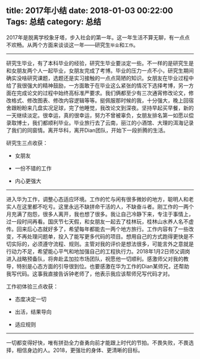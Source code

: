 title: 2017年小结
date: 2018-01-03 00:22:00
Tags: 总结
category: 总结
---

2017年是脱离学校象牙塔，步入社会的第一年。这一年生活不算无聊，有一点点不欢畅。从两个方面来谈谈这一年——研究生`毕业`和`工作`。

---

研究生毕业，有了本科毕业的经验，研究生毕业要淡定一些。不一样的是研究生是和女朋友两个人一起毕业，女朋友完成了考博。毕业的压力一点不小，研究生期间确实没啥研究课题，选题还是实习接触的一点点简陋的知识。女朋友在毕业过程中给了我很强大的精神鼓励，一方面敢于在毕业这么紧张的情况下选择考博，另一方面在完成论文的过程中始终高标准严要求。我们俩都至少有三次通宵修改论文，修改格式、修改图表、修改内容逻辑等等。挺佩服那时候的我，十分强大，晚上回宿舍跟盼盼来几盘实况足球，完了他睡觉，我改论文到深夜。坚持早起买早餐，新的一天继续淡定。很幸运，真的很幸运，努力不曾被辜负，女朋友排名第一如愿以偿录取博士，我们都顺利毕业。毕业旅行去了云南，丽江的小酒馆、大理的洱海记录了我们的同窗情。离开华科，离开Dian团队，开始下一段折腾的生活。

研究生三点收获：

- 女朋友

- 一份不错的工作

- 内心更强大

---

进入华为工作，调整心态适应环境。工作的忙与闲有很多微妙的地方，聪明人和老实人在这里都不吃亏。这里永远不缺拼命干活的人，不缺奋斗者。刚工作的一两个月充满了抱怨，很多人离开，我也想了很多。我让自己冷静下来，专注于事情上，过一段时间再看。国庆节七天假，和女朋友一起去了桂林玩，桂林山水养人名不虚传。回来后心态就好多了，希望每年都能去一两个地方旅行。工作内容有了一些改变，不再处理问题单，投入了能写更多代码的项目。想用自己的方式跑得更快是不切实际的，必须遵守流程、规则。主管对我的评价是想法很多，可能言外之意就是行动力不足，希望能心平气和地加强自己的工程执行力。2018年1月2日师父调岗进入战略预备队，将奔赴孟加拉市场团队，祝愿他一切顺利。感激师父对我的教导，特别是心态方面的引导很到位。也要感激在华为工作的Dian某师兄，还帮助我写代码。这事我直接告诉钟老师了，他表示我应该帮师兄写代码才对。

工作初体验三点收获：

- 态度决定一切

- 出活，结果导向

- 适应规则

---

一切都变得好快，唯有拼劲全力奋勇向前才能跟上时代的节拍。不畏失败，不畏选择，相信身边的人。2018，更强壮的身体、更清晰的目标。
